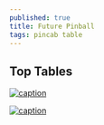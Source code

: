 ```yaml
---
published: true
title: Future Pinball
tags: pincab table
---
```

## Top Tables

[![caption](https://img.youtube.com/vi/5Pnsnq_4i3A/0.jpg)](https://www.youtube.com/watch?v=5Pnsnq_4i3A)

[![caption](https://img.youtube.com/vi/z6I7AcHA1NE/0.jpg)](https://www.youtube.com/watch?v=z6I7AcHA1NE)
